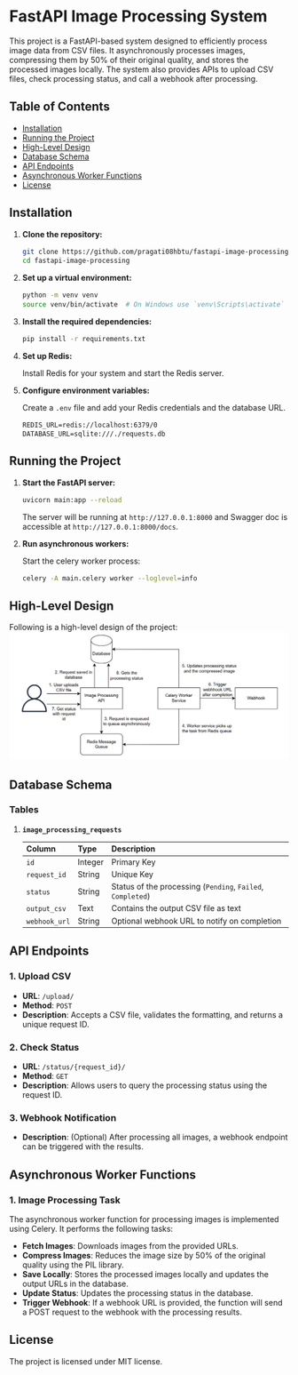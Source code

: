 # FastAPI Image Processing System

This project is a FastAPI-based system designed to efficiently process image data from CSV files. It asynchronously processes images, compressing them by 50% of their original quality, and stores the processed images locally. The system also provides APIs to upload CSV files, check processing status, and call a webhook after processing.

## Table of Contents

- [Installation](#installation)
- [Running the Project](#running-the-project)
- [High-Level Design](#High-level-design)
- [Database Schema](#database-schema)
- [API Endpoints](#api-endpoints)
- [Asynchronous Worker Functions](#asynchronous-worker-functions)
- [License](#license)

## Installation

1. **Clone the repository:**

    ```bash
    git clone https://github.com/pragati08hbtu/fastapi-image-processing.git
    cd fastapi-image-processing
    ```

2. **Set up a virtual environment:**

    ```bash
    python -m venv venv
    source venv/bin/activate  # On Windows use `venv\Scripts\activate`
    ```

3. **Install the required dependencies:**

    ```bash
    pip install -r requirements.txt
    ```

4. **Set up Redis:**

    Install Redis for your system and start the Redis server.

5. **Configure environment variables:**

    Create a `.env` file and add your Redis credentials and the database URL.

    ```plaintext
    REDIS_URL=redis://localhost:6379/0
    DATABASE_URL=sqlite:///./requests.db
    ```

## Running the Project

1. **Start the FastAPI server:**

    ```bash
    uvicorn main:app --reload
    ```

    The server will be running at `http://127.0.0.1:8000` and Swagger doc is accessible at `http://127.0.0.1:8000/docs`.

2. **Run asynchronous workers:**

    Start the celery worker process:

    ```bash
    celery -A main.celery worker --loglevel=info
    ```

## High-Level Design

Following is a high-level design of the project: ![high-level-design](https://github.com/pragati08hbtu/fast-api-image-processing/blob/main/high-level-design.png?raw=true)

## Database Schema

### **Tables**

1. **`image_processing_requests`**

    | Column          | Type    | Description                                  |
    |-----------------|---------|----------------------------------------------|
    | `id`            | Integer | Primary Key                                  |
    | `request_id`    | String  | Unique Key                                   |
    | `status`        | String  | Status of the processing (`Pending`, `Failed`, `Completed`) |
    | `output_csv`    | Text    | Contains the output CSV file as text         |
    | `webhook_url`   | String  | Optional webhook URL to notify on completion |

## API Endpoints

### **1. Upload CSV**

- **URL**: `/upload/`
- **Method**: `POST`
- **Description**: Accepts a CSV file, validates the formatting, and returns a unique request ID.

### **2. Check Status**

- **URL**: `/status/{request_id}/`
- **Method**: `GET`
- **Description**: Allows users to query the processing status using the request ID.

### **3. Webhook Notification**

- **Description**: (Optional) After processing all images, a webhook endpoint can be triggered with the results.

## Asynchronous Worker Functions

### **1. Image Processing Task**

The asynchronous worker function for processing images is implemented using Celery. It performs the following tasks:

- **Fetch Images**: Downloads images from the provided URLs.
- **Compress Images**: Reduces the image size by 50% of the original quality using the PIL library.
- **Save Locally**: Stores the processed images locally and updates the output URLs in the database.
- **Update Status**: Updates the processing status in the database.
- **Trigger Webhook**: If a webhook URL is provided, the function will send a POST request to the webhook with the processing results.

## License

The project is licensed under MIT license.